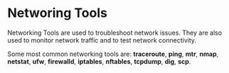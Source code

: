 # Networing Tools

Networking Tools are used to troubleshoot network issues. They are also used to monitor network traffic and to test network connectivity.

Some most common networking tools are: **traceroute**, **ping**, **mtr**, **nmap**, **netstat**, **ufw**, **firewalld**, **iptables**, **nftables**, **tcpdump**, **dig**, **scp**.

